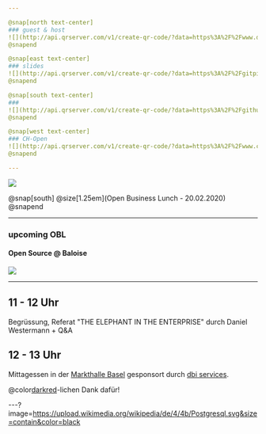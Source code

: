 ```yaml
---

@snap[north text-center]
### guest & host
![](http://api.qrserver.com/v1/create-qr-code/?data=https%3A%2F%2Fwww.dbi-services.com&size=250x250&ecc=L)
@snapend

@snap[east text-center]
### slides
![](http://api.qrserver.com/v1/create-qr-code/?data=https%3A%2F%2Fgitpitch.com%2Fbaloise%2Fopen-source%2Fmaster%3Fp%3Ddocs%2Fslides%2Fch-open-obl&size=250x250&ecc=L)
@snapend

@snap[south text-center]
### 
![](http://api.qrserver.com/v1/create-qr-code/?data=https%3A%2F%2Fgithub.com%2Fbaloise&size=250x250&ecc=L)
@snapend

@snap[west text-center]
### CH-Open
![](http://api.qrserver.com/v1/create-qr-code/?data=https%3A%2F%2Fwww.ch-open.ch%2Fch-open-business-events%2Fch-open-business-lunch%2Fthe-elephant-in-the-enterprise%2F&size=250x250&ecc=L)
@snapend

---
```


![](https://www.ch-open.ch/wp-content/uploads/2019/04/logo_chopen_web_big-1.png)

@snap[south]
@size[1.25em](Open Business Lunch - 20.02.2020)
@snapend

---
### upcoming OBL

#### Open Source @ Baloise

![](http://api.qrserver.com/v1/create-qr-code/?color=000000&bgcolor=FFFFFF&data=https%3A%2F%2Fwww.ch-open.ch%2Fch-open-business-events%2Fch-open-business-lunch%2F&qzone=1&margin=0&size=300x300&ecc=L)

---

## 11 - 12 Uhr
Begrüssung, Referat "THE ELEPHANT IN THE ENTERPRISE" durch Daniel Westermann + Q&A

## 12 - 13 Uhr
Mittagessen in der [Markthalle Basel](https://www.altemarkthalle.ch/) gesponsort durch [dbi services](https://www.dbi-services.com).

@color[darkred](♥)-lichen Dank dafür!

---?image=https://upload.wikimedia.org/wikipedia/de/4/4b/Postgresql.svg&size=contain&color=black

